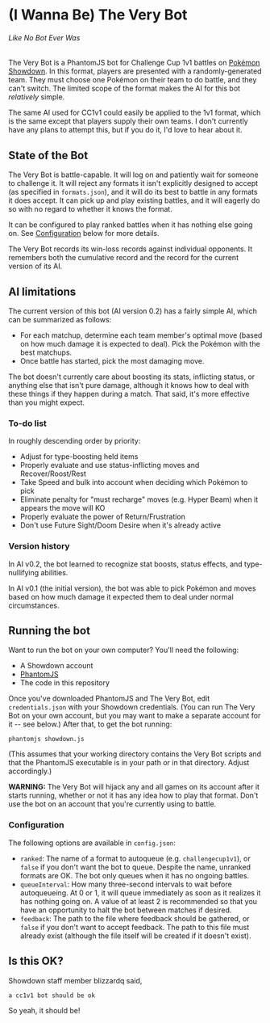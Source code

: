 # (I Wanna Be) The Very Bot

###### Like No Bot Ever Was

The Very Bot is a PhantomJS bot for Challenge Cup 1v1 battles on [Pokémon Showdown](http://www.pokemonshowdown.com). In this format, players are presented with a randomly-generated team. They must choose one Pokémon on their team to do battle, and they can't switch. The limited scope of the format makes the AI for this bot _relatively_ simple.

The same AI used for CC1v1 could easily be applied to the 1v1 format, which is the same except that players supply their own teams. I don't currently have any plans to attempt this, but if you do it, I'd love to hear about it.

## State of the Bot

The Very Bot is battle-capable. It will log on and patiently wait for someone to challenge it. It will reject any formats it isn't explicitly designed to accept (as specified in `formats.json`), and it will do its best to battle in any formats it does accept. It can pick up and play existing battles, and it will eagerly do so with no regard to whether it knows the format.

It can be configured to play ranked battles when it has nothing else going on. See [Configuration](#configuration) below for more details.

The Very Bot records its win-loss records against individual opponents. It remembers both the cumulative record and the record for the current version of its AI.

## AI limitations

The current version of this bot (AI version 0.2) has a fairly simple AI, which can be summarized as follows:
* For each matchup, determine each team member's optimal move (based on how much damage it is expected to deal). Pick the Pokémon with the best matchups.
* Once battle has started, pick the most damaging move.

The bot doesn't currently care about boosting its stats, inflicting status, or anything else that isn't pure damage, although it knows how to deal with these things if they happen during a match. That said, it's more effective than you might expect.

### To-do list

In roughly descending order by priority:
* Adjust for type-boosting held items
* Properly evaluate and use status-inflicting moves and Recover/Roost/Rest
* Take Speed and bulk into account when deciding which Pokémon to pick
* Eliminate penalty for "must recharge" moves (e.g. Hyper Beam) when it appears the move will KO
* Properly evaluate the power of Return/Frustration
* Don't use Future Sight/Doom Desire when it's already active

### Version history

In AI v0.2, the bot learned to recognize stat boosts, status effects, and type-nullifying abilities.

In AI v0.1 (the initial version), the bot was able to pick Pokémon and moves based on how much damage it expected them to deal under normal circumstances.

## Running the bot

Want to run the bot on your own computer? You'll need the following:
* A Showdown account
* [PhantomJS](http://phantomjs.org)
* The code in this repository

Once you've downloaded PhantomJS and The Very Bot, edit `credentials.json` with your Showdown credentials. (You can run The Very Bot on your own account, but you may want to make a separate account for it -- see below.) After that, to get the bot running:
```
phantomjs showdown.js
```
(This assumes that your working directory contains the Very Bot scripts and that the PhantomJS executable is in your path or in that directory. Adjust accordingly.)

**WARNING:** The Very Bot will hijack any and all games on its account after it starts running, whether or not it has any idea how to play that format. Don't use the bot on an account that you're currently using to battle.

### Configuration

The following options are available in `config.json`:
* `ranked`: The name of a format to autoqueue (e.g. `challengecup1v1`), or `false` if you don't want the bot to queue. Despite the name, unranked formats are OK. The bot only queues when it has no ongoing battles.
* `queueInterval`: How many three-second intervals to wait before autoqueueing. At 0 or 1, it will queue immediately as soon as it realizes it has nothing going on. A value of at least 2 is recommended so that you have an opportunity to halt the bot between matches if desired.
* `feedback`: The path to the file where feedback should be gathered, or `false` if you don't want to accept feedback. The path to this file must already exist (although the file itself will be created if it doesn't exist).

## Is this OK?

Showdown staff member blizzardq said,
```
a cc1v1 bot should be ok
```
So yeah, it should be!
